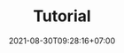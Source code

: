 ---
title : "Tutorial"
description : "Mari Saling Berbagi Pengetahuan"
date : 2021-08-30T09:28:16+07:00
layout : 'listchild'
---